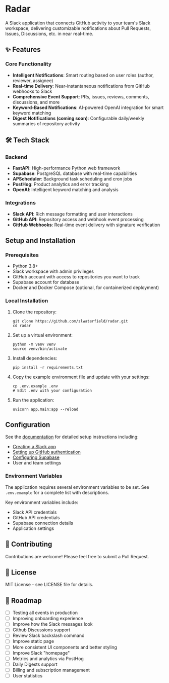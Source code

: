 # Radar

A Slack application that connects GitHub activity to your team's Slack workspace, delivering customizable notifications about Pull Requests, Issues, Discussions, etc. in near real-time.

## ✨ Features

### Core Functionality
- **Intelligent Notifications**: Smart routing based on user roles (author, reviewer, assignee)
- **Real-time Delivery**: Near-instantaneous notifications from GitHub webhooks to Slack
- **Comprehensive Event Support**: PRs, issues, reviews, comments, discussions, and more
- **Keyword-Based Notifications**: AI-powered OpenAI integration for smart keyword matching
- **Digest Notifications (coming soon)**: Configurable daily/weekly summaries of repository activity

## 🛠 Tech Stack

### Backend
- **FastAPI**: High-performance Python web framework
- **Supabase**: PostgreSQL database with real-time capabilities
- **APScheduler**: Background task scheduling and cron jobs
- **PostHog**: Product analytics and error tracking
- **OpenAI**: Intelligent keyword matching and analysis

### Integrations
- **Slack API**: Rich message formatting and user interactions
- **GitHub API**: Repository access and webhook event processing
- **GitHub Webhooks**: Real-time event delivery with signature verification

## Setup and Installation

### Prerequisites

- Python 3.8+
- Slack workspace with admin privileges
- GitHub account with access to repositories you want to track
- Supabase account for database
- Docker and Docker Compose (optional, for containerized deployment)

### Local Installation

1. Clone the repository:
   ```
   git clone https://github.com/zlwaterfield/radar.git
   cd radar
   ```

2. Set up a virtual environment:
   ```
   python -m venv venv
   source venv/bin/activate
   ```

3. Install dependencies:
   ```
   pip install -r requirements.txt
   ```

4. Copy the example environment file and update with your settings:
   ```
   cp .env.example .env
   # Edit .env with your configuration
   ```

5. Run the application:
   ```
   uvicorn app.main:app --reload
   ```

## Configuration

See the [documentation](./docs/README.md) for detailed setup instructions including:
- [Creating a Slack app](./docs/slack_setup.md)
- [Setting up GitHub authentication](./docs/github_setup.md)
- [Configuring Supabase](./docs/supabase_setup.md)
- User and team settings

### Environment Variables

The application requires several environment variables to be set. See `.env.example` for a complete list with descriptions.

Key environment variables include:
- Slack API credentials
- GitHub API credentials
- Supabase connection details
- Application settings

## 🤝 Contributing

Contributions are welcome! Please feel free to submit a Pull Request.

## 📄 License

MIT License - see LICENSE file for details.

## 🎯 Roadmap

- [ ] Testing all events in production
- [ ] Improving onboarding experience
- [ ] Improve how the Slack messages look
- [ ] Github Discussions support
- [ ] Review Slack backslash command
- [ ] Improve static page
- [ ] More consistent UI components and better styling
- [ ] Improve Slack "homepage"
- [ ] Metrics and analytics via PostHog
- [ ] Daily Digests support
- [ ] Billing and subscription management
- [ ] User statistics
